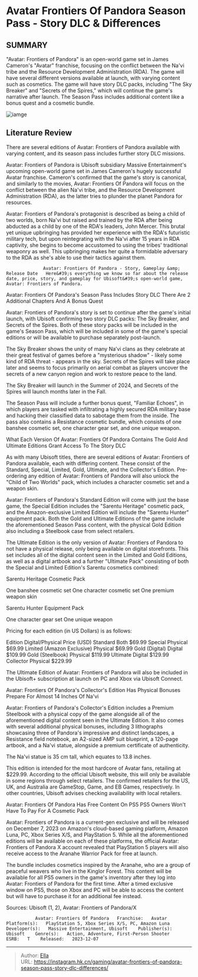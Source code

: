# Avatar Frontiers Of Pandora Season Pass - Story DLC &amp; Differences


## SUMMARY 



  &#34;Avatar: Frontiers of Pandora&#34; is an open-world game set in James Cameron&#39;s &#34;Avatar&#34; franchise, focusing on the conflict between the Na&#39;vi tribe and the Resource Development Administration (RDA).   The game will have several different versions available at launch, with varying content such as cosmetics.   The game will have story DLC packs, including &#34;The Sky Breaker&#34; and &#34;Secrets of the Spires,&#34; which will continue the game&#39;s narrative after launch. The Season Pass includes additional content like a bonus quest and a cosmetic bundle.  

![iamge](https://static1.srcdn.com/wordpress/wp-content/uploads/2023/11/avatar-frontiers-of-pandora-season-pass-story-dlc-differences.jpg)

## Literature Review

There are several editions of Avatar: Frontiers of Pandora available with varying content, and its season pass includes further story DLC missions.




Avatar: Frontiers of Pandora is Ubisoft subsidiary Massive Entertainment&#39;s upcoming open-world game set in James Cameron&#39;s hugely successful Avatar franchise. Cameron&#39;s confirmed that the game&#39;s story is canonical, and similarly to the movies, Avatar: Frontiers Of Pandora will focus on the conflict between the alien Na&#39;vi tribe, and the Resource Development Administration (RDA), as the latter tries to plunder the planet Pandora for resources.




Avatar: Frontiers of Pandora&#39;s protagonist is described as being a child of two worlds, born Na&#39;vi but raised and trained by the RDA after being abducted as a child by one of the RDA&#39;s leaders, John Mercer. This brutal yet unique upbringing has provided her experience with the RDA&#39;s futuristic military tech, but upon reintegrating with the Na&#39;vi after 15 years in RDA captivity, she begins to become accustomed to using the tribes&#39; traditional weaponry as well. This upbringing makes her quite a formidable adversary to the RDA as she&#39;s able to use their tactics against them.

                  Avatar: Frontiers Of Pandora - Story, Gameplay &amp; Release Date   Here&#39;s everything we know so far about the release date, price, story, and gameplay for Ubisoft&#39;s open-world game, Avatar: Frontiers of Pandora.   


 Avatar: Frontiers Of Pandora&#39;s Season Pass Includes Story DLC 
There Are 2 Additional Chapters And A Bonus Quest
          




Avatar: Frontiers of Pandora&#39;s story is set to continue after the game&#39;s initial launch, with Ubisoft confirming two story DLC packs: The Sky Breaker, and Secrets of the Spires. Both of these story packs will be included in the game&#39;s Season Pass, which will be included in some of the game&#39;s special editions or will be available to purchase separately post-launch.

The Sky Breaker shows the unity of many Na’vi clans as they celebrate at their great festival of games before a &#34;mysterious shadow&#34; - likely some kind of RDA threat - appears in the sky. Secrets of the Spires will take place later and seems to focus primarily on aerial combat as players uncover the secrets of a new canyon region and work to restore peace to the land.



The Sky Breaker will launch in the Summer of 2024, and Secrets of the Spires will launch months later in the Fall.







The Season Pass will include a further bonus quest, &#34;Familiar Echoes&#34;, in which players are tasked with infiltrating a highly secured RDA military base and hacking their classified data to sabotage them from the inside. The pass also contains a Resistance cosmetic bundle, which consists of one banshee cosmetic set, one character gear set, and one unique weapon.



 What Each Version Of Avatar: Frontiers Of Pandora Contains 
The Gold And Ultimate Editions Grant Access To The Story DLC
         

As with many Ubisoft titles, there are several editions of Avatar: Frontiers of Pandora available, each with differing content. These consist of the Standard, Special, Limited, Gold, Ultimate, and the Collector&#39;s Edition. Pre-ordering any edition of Avatar: Frontiers of Pandora will also unlock the &#34;Child of Two Worlds&#34; pack, which includes a character cosmetic set and a weapon skin.




Avatar: Frontiers of Pandora&#39;s Standard Edition will come with just the base game, the Special Edition includes the &#34;Sarentu Heritage&#34; cosmetic pack, and the Amazon-exclusive Limited Edition will include the &#34;Sarentu Hunter&#34; equipment pack. Both the Gold and Ultimate Editions of the game include the aforementioned Season Pass content, with the physical Gold Edition also including a Steelbook case from select retailers.

The Ultimate Edition is the only version of Avatar: Frontiers of Pandora to not have a physical release, only being available on digital storefronts. This set includes all of the digital content seen in the Limited and Gold Editions, as well as a digital artbook and a further &#34;Ultimate Pack&#34; consisting of both the Special and Limited Edition&#39;s Sarentu cosmetics combined:

Sarentu Heritage Cosmetic Pack

  One banshee cosmetic set   One character cosmetic set   One premium weapon skin  

Sarentu Hunter Equipment Pack

  One character gear set   One unique weapon  




Pricing for each edition (in US Dollars) is as follows:

 Edition  Digital/Physical  Price (USD)   Standard  Both  $69.99   Special  Physical  $69.99   Limited (Amazon Exclusive)  Physical  $69.99   Gold (Digital)  Digital  $109.99   Gold (Steelbook)  Physical  $119.99   Ultimate  Digital  $129.99   Collector  Physical  $229.99   





The Ultimate Edition of Avatar: Frontiers of Pandora will also be included in the Ubisoft&#43; subscription at launch on PC and Xbox via Ubisoft Connect.






 Avatar: Frontiers Of Pandora&#39;s Collector&#39;s Edition Has Physical Bonuses 
Prepare For Almost 14 Inches Of Na&#39;vi
          




Avatar: Frontiers of Pandora&#39;s Collector&#39;s Edition includes a Premium Steelbook with a physical copy of the game alongside all of the aforementioned digital content seen in the Ultimate Edition. It also comes with several additional physical bonuses, including 3 lithographs showcasing three of Pandora&#39;s impressive and distinct landscapes, a Resistance field notebook, an A2-sized AMP suit blueprint, a 120-page artbook, and a Na&#39;vi statue, alongside a premium certificate of authenticity.



The Na&#39;vi statue is 35 cm tall, which equates to 13.8 inches.




This edition is intended for the most hardcore of Avatar fans, retailing at $229.99. According to the official Ubisoft website, this will only be available in some regions through select retailers. The confirmed retailers for the US, UK, and Australia are GameStop, Game, and EB Games, respectively. In other countries, Ubisoft advises checking availability with local retailers.






 Avatar: Frontiers Of Pandora Has Free Content On PS5 
PS5 Owners Won&#39;t Have To Pay For A Cosmetic Pack
          

Avatar: Frontiers of Pandora is a current-gen exclusive and will be released on December 7, 2023 on Amazon&#39;s cloud-based gaming platform, Amazon Luna, PC, Xbox Series X/S, and PlayStation 5. While all the aforementioned editions will be available on each of these platforms, the official Avatar: Frontiers of Pandora X account revealed that PlayStation 5 players will also receive access to the Aranahe Warrior Pack for free at launch.


 

The bundle includes cosmetics inspired by the Aranahe, who are a group of peaceful weavers who live in the Kinglor Forest. This content will be available for all PS5 owners in the game&#39;s inventory after they log into Avatar: Frontiers of Pandora for the first time. After a timed exclusive window on PS5, those on Xbox and PC will be able to access the content but will have to purchase it for an additional fee instead.




Sources: Ubisoft (1, 2), Avatar: Frontiers of Pandora/X

               Avatar: Frontiers Of Pandora   Franchise:   Avatar    Platform(s):   PlayStation 5, Xbox Series X/S, PC, Amazon Luna    Developer(s):   Massive Entertainment, Ubisoft    Publisher(s):   Ubisoft    Genre(s):   Action, Adventure, First-Person Shooter    ESRB:   T    Released:   2023-12-07      

---

> Author: [Ella](https://instagram.hk.cn/)  
> URL: https://instagram.hk.cn/gaming/avatar-frontiers-of-pandora-season-pass-story-dlc-differences/  

